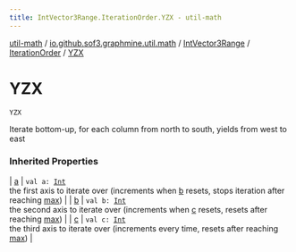 ```yaml
---
title: IntVector3Range.IterationOrder.YZX - util-math
---
```


[util-math](../../../index.html) / [io.github.sof3.graphmine.util.math](../../index.html) / [IntVector3Range](../index.html) / [IterationOrder](index.html) / [YZX](./-y-z-x.html)

# YZX

`YZX`

Iterate bottom-up, for each column from north to south, yields from west to east

### Inherited Properties

| [a](a.html) | `val a: `[`Int`](https://kotlinlang.org/api/latest/jvm/stdlib/kotlin/-int/index.html)<br>the first axis to iterate over (increments when [b](b.html) resets, stops iteration after reaching [max](https://kotlinlang.org/api/latest/jvm/stdlib/kotlin.collections/max.html)) |
| [b](b.html) | `val b: `[`Int`](https://kotlinlang.org/api/latest/jvm/stdlib/kotlin/-int/index.html)<br>the second axis to iterate over (increments when [c](c.html) resets, resets after reaching [max](https://kotlinlang.org/api/latest/jvm/stdlib/kotlin.collections/max.html)) |
| [c](c.html) | `val c: `[`Int`](https://kotlinlang.org/api/latest/jvm/stdlib/kotlin/-int/index.html)<br>the third axis to iterate over (increments every time, resets after reaching [max](https://kotlinlang.org/api/latest/jvm/stdlib/kotlin.collections/max.html)) |

